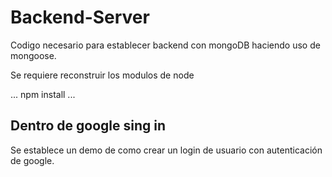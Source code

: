 # Backend-Server 

Codigo necesario para establecer backend con mongoDB haciendo uso de mongoose.

Se requiere reconstruir los modulos de node

...
npm install
...

## Dentro de google sing in
Se establece un demo de como crear un login de usuario con autenticación de google.